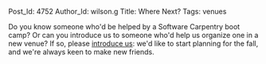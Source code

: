 Post_Id: 4752
Author_Id: wilson.g
Title: Where Next?
Tags: venues

<p>Do you know someone who'd be helped by a Software Carpentry boot camp?  Or can you introduce us to someone who'd help us organize one in a new venue?  If so, please <a href="mailto:{{contact_email}}">introduce us</a>: we'd like to start planning for the fall, and we're always keen to make new friends.</p>
